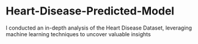 # Heart-Disease-Predicted-Model
I conducted an in-depth analysis of the Heart Disease Dataset, leveraging machine learning techniques to uncover valuable insights
